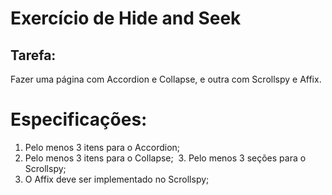 # Exercício de Hide and Seek

## Tarefa:
Fazer uma página com Accordion e Collapse, e outra com Scrollspy e Affix.

# Especificações:
  1. Pelo menos 3 itens para o Accordion;
  2. Pelo menos 3 itens para o Collapse;
  3. Pelo menos 3 seções para o Scrollspy;
  4. O Affix deve ser implementado no Scrollspy;

### 

